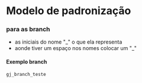 # Modelo de padronização

### para as branch
 - as iniciais do nome "_" o que ela representa
 - aonde tiver um espaço nos nomes colocar um "_"

#### Exemplo branch
```
gj_branch_teste
```